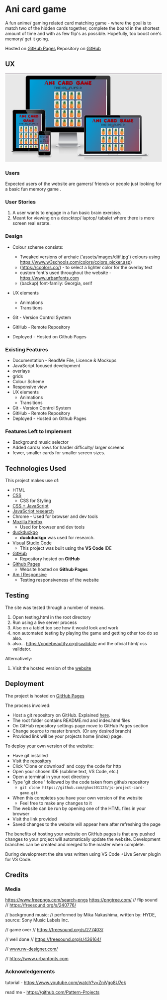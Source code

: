 # Ani card game

A fun anime/ gaming related card matching game -
where the goal is to match two of the hidden cards together, complete the board in the shortest amount of time and with as few flip's as possible.
Hopefully, too boost one's memory/ get it going.

Hosted on [GitHub Pages](https://ghost01123.github.io/js-project-card-game/index.html)
Repository on [GitHub](https://github.com/ghost01123/js-project-card-game)

## UX
![Responsive Views of Home Page](docs/Screenshot-responsiveness.png)


### Users 
Expected users of the website are gamers/ friends or people just looking for a basic fun memory game .

### User Stories
1. A user wants to engage in a fun basic brain exercise.
2. Meant for viewing on a descktop/ laptop/ tabalet where there is more screen real estate.

### Design
- Colour scheme consists:
    - Tweaked versions of archaic ('assets/images/ditf.jpg') colours using https://www.w3schools.com/colors/colors_picker.asp)
    - (https://coolors.co/) - to select a lighter color for the overlay text
    - custom font's used throughout the website - https://www.urbanfonts.com
    - (backup) font-family: Georgia, serif

- UX elements
    - Animations
    - Transitions
- Git - Version Control System
- GitHub - Remote Repository
- Deployed - Hosted on Github Pages

### Existing Features
- Documentation - ReadMe File, Licence & Mockups
- JavaScript focused development
- overlays
- grids
- Colour Scheme
- Responsive view
- UX elements
    - Animations
    - Transitions
- Git - Version Control System
- GitHub - Remote Repository
- Deployed - Hosted on Github Pages


### Features Left to Implement
- Background music selector
- Added cards/ rows for harder difficulty/ larger screens 
- fewer, smaller cards for smaller screen sizes.

## Technologies Used

This project makes use of:
- HTML
- [CSS](https://developer.mozilla.org/en-US/docs/Web/CSS)
    - CSS for Styling
- [CSS + JavaScript](https://www.w3schools.com/jsref/)
- [JavaScript research](https://stackoverflow.com/)
- Chrome - Used for browser and dev tools
- [Mozilla Firefox](https://www.mozilla.org/en-US/firefox/new)
    - Used for browser and dev tools
- [duckduckgo](https://duckduckgo.com/)
    - **duckduckgo** was used for research.
- [Visual Studio Code](https://code.visualstudio.com/)
    - This project was built using the **VS Code** IDE
- [GitHub](https://github.com/)
    - Repository hosted on **GitHub**
- [Github Pages](https://pattern-projects.github.io/oireachtas-ifd-project/)
    - Website hosted on **Github Pages**
- [Am I Responsive](http://ami.responsivedesign.is)
    - Testing responsiveness of the website

## Testing

The site was tested through a number of means.
 
1. Open testing.html in the root directory
2. Run using a live server process
3. Also on a tablet too see how it would look and work
4. non automated testing by playing the game and getting other too do so also.
5. also... https://codebeautify.org/jsvalidate and the oficial html/ css validator.

Alternatively:

1. Visit the hosted version of the [website](https://ghost01123.github.io/js-project-card-game/index.html)


## Deployment

The project is hosted on [GitHub Pages](https://ghost01123.github.io/js-project-card-game/index.html)

The process involved:
- Host a git repository on GitHub. Explained [here](https://help.github.com/en/articles/create-a-repo).
- The root folder contains README.md and index.html files
- On GitHub repository settings page move to GitHub Pages section
- Change source to master branch. (Or any desired branch)
- Provided link will be your projects home (index) page.
 
To deploy your own version of the website:
- Have git installed
- Visit the [repository]([GitHub](https://github.com/ghost01123/js-project-card-game))
- Click 'Clone or download' and copy the code for http
- Open your chosen IDE (sublime text, VS Code, etc.)
- Open a terminal in your root directory
- Type 'git clone ' followed by the code taken from github repository
    - ```git clone https://github.com/ghost01123/js-project-card-game.git```
- When this completes you have your own version of the website
    - Feel free to make any changes to it
- The website can be run by opening one of the HTML files in your browser
- Visit the link provided
- Saved changes to the website will appear here after refreshing the page

The benefits of hosting your website on GitHub pages is that any pushed changes to your project will automatically update the website. Development branches can be created and merged to the master when complete.

During development the site was written using VS Code +Live Server plugin for VS Code.


## Credits

### Media
https://www.freepngs.com/search-pngs
https://pngtree.com/
// flip sound
// https://freesound.org/s/240776/

// background music:
//   performed by Mika Nakashima, written by: HYDE, source: Sony Music Labels Inc.

// game over
// https://freesound.org/s/277403/

// well done
// https://freesound.org/s/436164/

// www.rw-designer.com/

// https://www.urbanfonts.com

### Acknowledgements
tutorial - 
https://www.youtube.com/watch?v=ZniVgo8U7ek

read me - 
https://github.com/Pattern-Projects